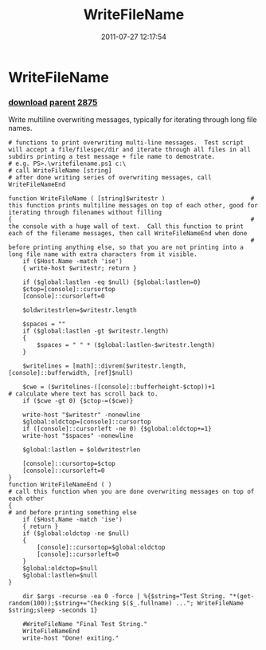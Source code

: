 ﻿---
pid:            2859
parent:         2856
children:       2875
poster:         James Gentile
title:          WriteFileName
date:           2011-07-27 12:17:54
description:    Write multiline overwriting messages, typically for iterating through long file names.
format:         posh
---

# WriteFileName

### [download](2859.ps1) [parent](2856.md) [2875](2875.md)

Write multiline overwriting messages, typically for iterating through long file names.

```posh
# functions to print overwriting multi-line messages.  Test script will accept a file/filespec/dir and iterate through all files in all subdirs printing a test message + file name to demostrate.
# e.g. PS>.\writefilename.ps1 c:\
# call WriteFileName [string]
# after done writing series of overwriting messages, call WriteFileNameEnd

function WriteFileName ( [string]$writestr )                        # this function prints multiline messages on top of each other, good for iterating through filenames without filling
{                                                                   # the console with a huge wall of text.  Call this function to print each of the filename messages, then call WriteFileNameEnd when done
                                                                    # before printing anything else, so that you are not printing into a long file name with extra characters from it visible.
    if ($Host.Name -match 'ise') 
    { write-host $writestr; return }
                                                                            
    if ($global:lastlen -eq $null) {$global:lastlen=0}              
    $ctop=[console]::cursortop
	[console]::cursorleft=0

	$oldwritestrlen=$writestr.length
	
	$spaces = ""
	if ($global:lastlen -gt $writestr.length)
	{
		$spaces = " " * ($global:lastlen-$writestr.length)
	}

	$writelines = [math]::divrem($writestr.length, [console]::bufferwidth, [ref]$null)

    $cwe = ($writelines-([console]::bufferheight-$ctop))+1                                   # calculate where text has scroll back to.
    if ($cwe -gt 0) {$ctop-=($cwe)}

	write-host "$writestr" -nonewline    
	$global:oldctop=[console]::cursortop
	if ([console]::cursorleft -ne 0) {$global:oldctop+=1}
	write-host "$spaces" -nonewline

	$global:lastlen = $oldwritestrlen

	[console]::cursortop=$ctop
	[console]::cursorleft=0
}
function WriteFileNameEnd ( )                                                                   # call this function when you are done overwriting messages on top of each other
{                                                                                               # and before printing something else
    if ($Host.Name -match 'ise') 
    { return }
    if ($global:oldctop -ne $null) 
    {
        [console]::cursortop=$global:oldctop
        [console]::cursorleft=0  
    }
    $global:oldctop=$null
    $global:lastlen=$null
}

    dir $args -recurse -ea 0 -force | %{$string="Test String. "*(get-random(100));$string+="Checking $($_.fullname) ..."; WriteFileName $string;sleep -seconds 1}
    
    #WriteFileName "Final Test String."
    WriteFileNameEnd
    write-host "Done! exiting."
```
